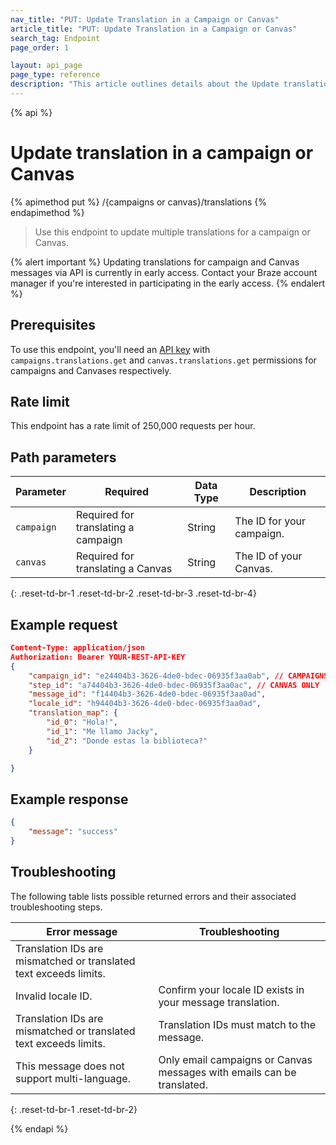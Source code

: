 ```yaml
---
nav_title: "PUT: Update Translation in a Campaign or Canvas"
article_title: "PUT: Update Translation in a Campaign or Canvas"
search_tag: Endpoint
page_order: 1

layout: api_page
page_type: reference
description: "This article outlines details about the Update translation in a campaign or Canvas message endpoint."
---
```


{% api %}
# Update translation in a campaign or Canvas
{% apimethod put %}
/{campaigns or canvas}/translations
{% endapimethod %}

> Use this endpoint to update multiple translations for a campaign or Canvas.

{% alert important %}
Updating translations for campaign and Canvas messages via API is currently in early access. Contact your Braze account manager if you're interested in participating in the early access.
{% endalert %}

## Prerequisites

To use this endpoint, you'll need an [API key]({{site.baseurl}}/api/basics#rest-api-key/) with `campaigns.translations.get` and `canvas.translations.get` permissions for campaigns and Canvases respectively.

## Rate limit

This endpoint has a rate limit of 250,000 requests per hour.

## Path parameters

| Parameter | Required | Data Type | Description |
| --------- | ---------| --------- | ----------- |
|`campaign`| Required for translating a campaign | String | The ID for your campaign. |
|`canvas`| Required for translating a Canvas | String | The ID of your Canvas. |
{: .reset-td-br-1 .reset-td-br-2 .reset-td-br-3  .reset-td-br-4}

## Example request

```json
Content-Type: application/json
Authorization: Bearer YOUR-REST-API-KEY
{
	"campaign_id": "e24404b3-3626-4de0-bdec-06935f3aa0ab", // CAMPAIGNS ONLY
	"step_id": "a74404b3-3626-4de0-bdec-06935f3aa0ac", // CANVAS ONLY
	"message_id": "f14404b3-3626-4de0-bdec-06935f3aa0ad",
	"locale_id": "h94404b3-3626-4de0-bdec-06935f3aa0ad",
	"translation_map": {
		"id_0": "Hola!",
		"id_1": "Me llamo Jacky",
		"id_2": "Donde estas la biblioteca?"
	}

}
```

## Example response

```json
{
	"message": "success"
}
```

## Troubleshooting

The following table lists possible returned errors and their associated troubleshooting steps.

| Error message | Troubleshooting |
| --- | --- |
| Translation IDs are mismatched or translated text exceeds limits. | 
| Invalid locale ID. | Confirm your locale ID exists in your message translation. |
| Translation IDs are mismatched or translated text exceeds limits. | Translation IDs must match to the message. |
| This message does not support multi-language. | Only email campaigns or Canvas messages with emails can be translated. |
{: .reset-td-br-1 .reset-td-br-2}

{% endapi %}